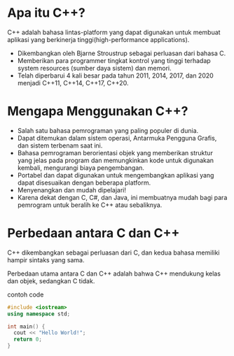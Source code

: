 # Apa itu C++?

C++ adalah bahasa lintas-platform yang dapat digunakan untuk membuat aplikasi yang berkinerja tinggi(high-performance applications).

- Dikembangkan oleh Bjarne Stroustrup sebagai perluasan dari bahasa C.
- Memberikan para programmer tingkat kontrol yang tinggi terhadap system resources (sumber daya sistem) dan memori.
- Telah diperbarui 4 kali besar pada tahun 2011, 2014, 2017, dan 2020 menjadi C++11, C++14, C++17, C++20.

# Mengapa Menggunakan C++?

- Salah satu bahasa pemrograman yang paling populer di dunia.
- Dapat ditemukan dalam sistem operasi, Antarmuka Pengguna Grafis, dan sistem terbenam saat ini.
- Bahasa pemrograman berorientasi objek yang memberikan struktur yang jelas pada program dan memungkinkan kode untuk digunakan kembali, mengurangi biaya pengembangan.
- Portabel dan dapat digunakan untuk mengembangkan aplikasi yang dapat disesuaikan dengan beberapa platform.
- Menyenangkan dan mudah dipelajari!
- Karena dekat dengan C, C#, dan Java, ini membuatnya mudah bagi para pemrogram untuk beralih ke C++ atau sebaliknya.

# Perbedaan antara C dan C++

C++ dikembangkan sebagai perluasan dari C, dan kedua bahasa memiliki hampir sintaks yang sama.

Perbedaan utama antara C dan C++ adalah bahwa C++ mendukung kelas dan objek, sedangkan C tidak.

contoh code 
```C++
#include <iostream>
using namespace std;

int main() {
  cout << "Hello World!";
  return 0;
}
```